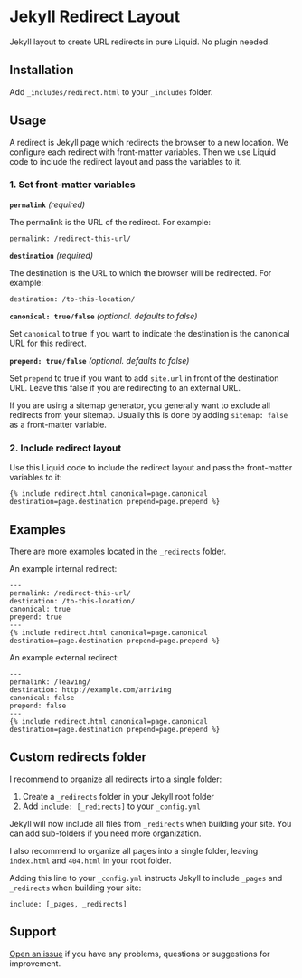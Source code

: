 # Jekyll Redirect Layout

Jekyll layout to create URL redirects in pure Liquid. No plugin needed.

## Installation

Add `_includes/redirect.html` to your `_includes` folder.

## Usage

A redirect is Jekyll page which redirects the browser to a new location. We configure each redirect with front-matter variables. Then we use Liquid code to include the redirect layout and pass the variables to it.

### 1. Set front-matter variables

**`permalink`** _(required)_

The permalink is the URL of the redirect. For example:

```
permalink: /redirect-this-url/
```

**`destination`** _(required)_

The destination is the URL to which the browser will be redirected. For example:

```
destination: /to-this-location/
```

**`canonical: true/false`** _(optional. defaults to false)_

Set `canonical` to true if you want to indicate the destination is the canonical URL for this redirect.

**`prepend: true/false`** _(optional. defaults to false)_

Set `prepend` to true if you want to add `site.url` in front of the destination URL. Leave this false if you are redirecting to an external URL.

If you are using a sitemap generator, you generally want to exclude all redirects from your sitemap. Usually this is done by adding `sitemap: false` as a front-matter variable.

### 2. Include redirect layout

Use this Liquid code to include the redirect layout and pass the front-matter variables to it:

```
{% include redirect.html canonical=page.canonical destination=page.destination prepend=page.prepend %}
```

## Examples

There are more examples located in the `_redirects` folder.

An example internal redirect:

```
---
permalink: /redirect-this-url/
destination: /to-this-location/
canonical: true
prepend: true
---
{% include redirect.html canonical=page.canonical destination=page.destination prepend=page.prepend %}
```

An example external redirect:

```
---
permalink: /leaving/
destination: http://example.com/arriving
canonical: false
prepend: false
---
{% include redirect.html canonical=page.canonical destination=page.destination prepend=page.prepend %}
```

## Custom redirects folder

I recommend to organize all redirects into a single folder:

1. Create a `_redirects` folder in your Jekyll root folder
2. Add `include: [_redirects]` to your `_config.yml`

Jekyll will now include all files from `_redirects` when building your site. You can add sub-folders if you need more organization.

I also recommend to organize all pages into a single folder, leaving `index.html` and `404.html` in your root folder.

Adding this line to your `_config.yml` instructs Jekyll to include `_pages` and `_redirects` when building your site:

```
include: [_pages, _redirects]
```

## Support

[Open an issue](https://github.com/xHN35RQ/jekyll-redirect-layout/issues) if you have any problems, questions or suggestions for improvement.